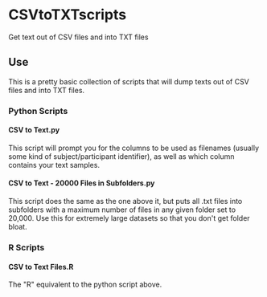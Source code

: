 # CSVtoTXTscripts
Get text out of CSV files and into TXT files

## Use
This is a pretty basic collection of scripts that will dump texts out of CSV files and into TXT files.

### Python Scripts

#### CSV to Text.py
This script will prompt you for the columns to be used as filenames (usually some kind of subject/participant identifier),
as well as which column contains your text samples.

#### CSV to Text - 20000 Files in Subfolders.py
This script does the same as the one above it, but puts all .txt files into subfolders with a maximum number 
of files in any given folder set to 20,000. Use this for extremely large datasets so that you don't get folder bloat.


### R Scripts

#### CSV to Text Files.R
The "R" equivalent to the python script above.
